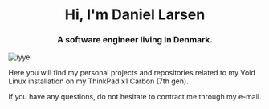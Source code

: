 <h1 align="center">Hi, I'm Daniel Larsen</h1>
<h3 align="center">A software engineer living in Denmark.</h3>
<p align="left"> <img src="https://komarev.com/ghpvc/?username=iyyel" alt="iyyel" /> </p>

Here you will find my personal projects and repositories related to my 
Void Linux installation on my ThinkPad x1 Carbon (7th gen).

If you have any questions, do not hesitate to contract me through my e-mail.
